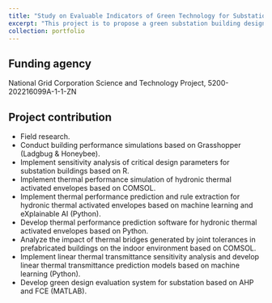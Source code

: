 ```yaml
---
title: "Study on Evaluable Indicators of Green Technology for Substation Buildings"
excerpt: "This project is to propose a green substation building design technology system based on the comprehensive benefit analysis of 'technology-green-economy'. Meanwhile, this project is to explore the physical mechanisms and optimal design methods of active hydronic thermal activated building envelope systems through data analysis, CFD, advanced predictive algorithms."
collection: portfolio
---
```


## Funding agency
National Grid Corporation Science and Technology Project, 5200-202216099A-1-1-ZN

## Project contribution
* Field research.
* Conduct building performance simulations based on Grasshopper (Ladgbug & Honeybee).
* Implement sensitivity analysis of critical design parameters for substation buildings based on R.
* Implement thermal performance simulation of hydronic thermal activated envelopes based on COMSOL.
* Implement thermal performance prediction and rule extraction for hydronic thermal activated envelopes based on machine learning and eXplainable AI (Python).
* Develop thermal performance prediction software for hydronic thermal activated envelopes based on Python.
* Analyze the impact of thermal bridges generated by joint tolerances in prefabricated buildings on the indoor environment based on COMSOL.
* Implement linear thermal transmittance sensitivity analysis and develop linear thermal transmittance prediction models based on machine learning (Python).
* Develop green design evaluation system for substation based on AHP and FCE (MATLAB).
